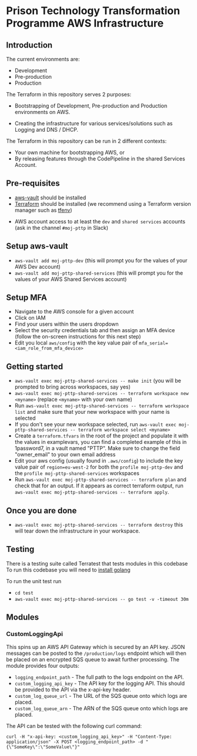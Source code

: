 # Prison Technology Transformation Programme AWS Infrastructure

## Introduction

<!-- These maps to different accounts -->
<!-- Do we even need this section? -->

The current environments are:

- Development
- Pre-production
- Production

<!-- Should this be in 2 seperate repos? -->

The Terraform in this repository serves 2 purposes:

<!-- is this really correct? -->

- Bootstrapping of Development, Pre-production and Production environments on AWS.

<!-- Can we flesh this out a bit? -->

- Creating the infrastructure for various services/solutions such as Logging and DNS / DHCP.

The Terraform in this repository can be run in 2 different contexts:

- Your own machine for bootstrapping AWS, or
- By releasing features through the CodePipeline in the shared Services Account.

## Pre-requisites

- [aws-vault](https://github.com/99designs/aws-vault) should be installed
- [Terraform](https://www.terraform.io/) should be installed (we recommend using a Terraform version manager such as [tfenv](https://github.com/tfutils/tfenv))
<!-- What about people who join the project who don't have access to this Slack channel? -->
- AWS account access to at least the `dev` and `shared services` accounts (ask in the channel `#moj-pttp` in Slack)

## Setup aws-vault
- `aws-vault add moj-pttp-dev` (this will prompt you for the values of your AWS Dev account)
- `aws-vault add moj-pttp-shared-services` (this will prompt you for the values of your AWS Shared Services account)

## Setup MFA
- Navigate to the AWS console for a given account
- Click on IAM
- Find your users within the users dropdown
- Select the security credentials tab and then assign an MFA device (follow the on-screen instructions for this next step)
- Edit you local `aws/config` with the key value pair of `mfa_serial=<iam_role_from_mfa_device>`

## Getting started

- `aws-vault exec moj-pttp-shared-services -- make init` (you will be prompted to bring across workspaces, say yes)
- `aws-vault exec moj-pttp-shared-services -- terraform workspace new <myname>` (replace `<myname>` with your own name)
- Run `aws-vault exec moj-pttp-shared-services -- terraform workspace list` and make sure that your new workspace with your name is selected
- If you don't see your new workspace selected, run `aws-vault exec moj-pttp-shared-services -- terraform workspace select <myname>`
- Create a `terraform.tfvars` in the root of the project and populate it with the values in examplevars, you can find a completed example of this in 1password7, in a vault named "PTTP". Make sure to change the field "owner_email" to your own email address
- Edit your aws config (usually found in `.aws/config`) to include the key value pair of `region=eu-west-2` for both the `profile moj-pttp-dev` and the `profile moj-pttp-shared-services` workspaces
- Run `aws-vault exec moj-pttp-shared-services -- terraform plan` and check that for an output. If it appears as correct terraform output, run `aws-vault exec moj-pttp-shared-services -- terraform apply`.

## Once you are done

- `aws-vault exec moj-pttp-shared-services -- terraform destroy` this will tear down the infrastructure in your workspace.

## Testing

There is a testing suite called Terratest that tests modules in this codebase
To run this codebase you will need to [install golang](https://formulae.brew.sh/formula/go)

To run the unit test run

- `cd test`
- `aws-vault exec moj-pttp-shared-services -- go test -v -timeout 30m`

## Modules

### CustomLoggingApi

This spins up an AWS API Gateway which is secured by an API key. JSON messages can be posted to the `/production/logs` endpoint
which will then be placed on an encrypted SQS queue to await further processing. The module provides four outputs:

- `logging_endpoint_path` - The full path to the logs endpoint on the API.
- `custom_logging_api_key` - The API key for the logging API. This should be provided to the API via the x-api-key header.
- `custom_log_queue_url` - The URL of the SQS queue onto which logs are placed.
- `custom_log_queue_arn` - The ARN of the SQS queue onto which logs are placed.

The API can be tested with the following curl command:

`curl -H "x-api-key: <custom_logging_api_key>" -H "Content-Type: application/json" -X POST <logging_endpoint_path> -d "{\"SomeKey\":\"SomeValue\"}"`
